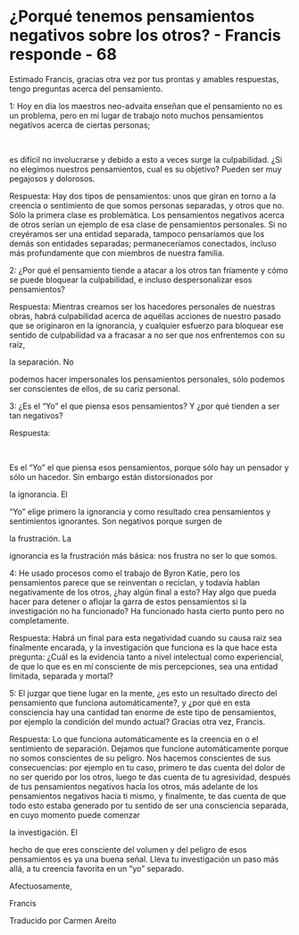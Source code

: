 # ¿Porqué tenemos pensamientos negativos sobre los otros? - Francis responde - 68

Estimado Francis, gracias otra vez por tus prontas y amables respuestas, tengo preguntas acerca del pensamiento.

1: Hoy en d&iacute;a los maestros neo-advaita ense&ntilde;an que el pensamiento no es un problema, pero en mi lugar de trabajo noto muchos pensamientos negativos acerca de ciertas personas;

&nbsp; 

es dif&iacute;cil no involucrarse y debido a esto a veces surge la culpabilidad. &iquest;Si no elegimos nuestros pensamientos, cual es su objetivo? Pueden ser muy pegajosos y dolorosos.

Respuesta: Hay dos tipos de pensamientos: unos que giran en torno a la creencia o sentimiento de que somos personas separadas, y otros que no. S&oacute;lo la primera clase es problem&aacute;tica. Los pensamientos negativos acerca de otros ser&iacute;an un ejemplo de esa clase de pensamientos personales. Si no crey&eacute;ramos ser una entidad separada, tampoco pensar&iacute;amos que los dem&aacute;s son entidades separadas; permanecer&iacute;amos conectados, incluso m&aacute;s profundamente que con miembros de nuestra familia. 

2: &iquest;Por qu&eacute; el pensamiento tiende a atacar a los otros tan fr&iacute;amente y c&oacute;mo se puede bloquear la culpabilidad, e incluso despersonalizar esos pensamientos?

Respuesta: Mientras creamos ser los hacedores personales de nuestras obras, habr&aacute; culpabilidad acerca de aqu&eacute;llas acciones de nuestro pasado que se originaron en la ignorancia, y cualquier esfuerzo para bloquear ese sentido de culpabilidad va a fracasar a no ser que nos enfrentemos con su ra&iacute;z, 

la separaci&oacute;n. No

 podemos hacer impersonales los pensamientos personales, s&oacute;lo podemos ser conscientes de ellos, de su cariz personal.

3: &iquest;Es el &ldquo;Yo&rdquo; el que piensa esos pensamientos? Y &iquest;por qu&eacute; tienden a ser tan negativos?

Respuesta:

&nbsp; 

Es el &ldquo;Yo&rdquo; el que piensa esos pensamientos, porque s&oacute;lo hay un pensador y s&oacute;lo un hacedor. Sin embargo est&aacute;n distorsionados por 

la ignorancia. El

 &ldquo;Yo&rdquo; elige primero la ignorancia y como resultado crea pensamientos y sentimientos ignorantes. Son negativos porque surgen de 

la frustraci&oacute;n. La

 ignorancia es la frustraci&oacute;n m&aacute;s b&aacute;sica: nos frustra no ser lo que somos.

4: He usado procesos como el trabajo de Byron Katie, pero los pensamientos parece que se reinventan o reciclan, y todav&iacute;a hablan negativamente de los otros, &iquest;hay alg&uacute;n final a esto? Hay algo que pueda hacer para detener o aflojar la garra de estos pensamientos si la investigaci&oacute;n no ha funcionado? Ha funcionado hasta cierto punto pero no completamente.

Respuesta: Habr&aacute; un final para esta negatividad cuando su causa ra&iacute;z sea finalmente encarada, y la investigaci&oacute;n que funciona es la que hace esta pregunta: &iquest;Cu&aacute;l es la evidencia tanto a nivel intelectual como experiencial, de que lo que es en m&iacute; consciente de mis percepciones, sea una entidad limitada, separada y mortal?

5: El juzgar que tiene lugar en la mente, &iquest;es esto un resultado directo del pensamiento que funciona autom&aacute;ticamente?, y &iquest;por qu&eacute; en esta consciencia hay una cantidad tan enorme de este tipo de pensamientos, por ejemplo la condici&oacute;n del mundo actual? Gracias otra vez, Francis.

Respuesta: Lo que funciona autom&aacute;ticamente es la creencia en o el sentimiento de separaci&oacute;n. Dejamos que funcione autom&aacute;ticamente porque no somos conscientes de su peligro. Nos hacemos conscientes de sus consecuencias: por ejemplo en tu caso, primero te das cuenta del dolor de no ser querido por los otros, luego te das cuenta de tu agresividad, despu&eacute;s de tus pensamientos negativos hacia los otros, m&aacute;s adelante de los pensamientos negativos hacia ti mismo, y finalmente, te das cuenta de que todo esto estaba generado por tu sentido de ser una consciencia separada, en cuyo momento puede comenzar 

la investigaci&oacute;n. El

 hecho de que eres consciente del volumen y del peligro de esos pensamientos es ya una buena se&ntilde;al. Lleva tu investigaci&oacute;n un paso m&aacute;s all&aacute;, a tu creencia favorita en un &ldquo;yo&rdquo; separado.

Afectuosamente, 

Francis

Traducido por Carmen Areito 

